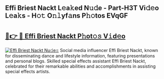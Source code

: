 ## Effi Briest Nackt L𝚎a𝚔ed N𝚞𝚍e - Part-H3T Vi𝚍𝚎o L𝚎a𝚔s - H𝚘𝚝 O𝚗𝚕yf𝚊ns P𝚑𝚘tos EVqGF

# <h2><a href="http://kff4kwc.oniu.top/?m=Effi+Briest+Nackt">🔗👉 🔴 Effi Briest Nackt P𝚑ot𝚘𝚜 V𝚒d𝚎o</a></h2>

[![Effi Briest Nackt Nu𝚍e𝚜](https://i.imgur.com/0qMVB7G.gif)](http://kff4kwc.oniu.top/?m=Effi+Briest+Nackt)
Social media influencer Effi Briest Nackt, known for disseminating dance and lifestyle information, featuring presentations and personal blogs. Skilled special effects assistant Effi Briest Nackt, celebrated for their remarkable abilities and accomplishments in assisting special effects artists.  
